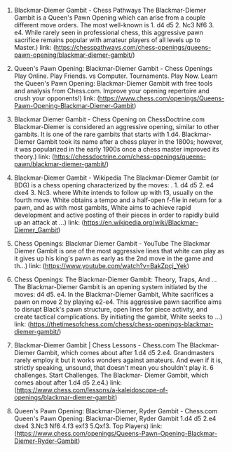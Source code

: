 ---
---
1. Blackmar-Diemer Gambit - Chess Pathways
The Blackmar-Diemer Gambit is a Queen's Pawn Opening which can arise from a couple different move orders. The most well-known is 1. d4 d5 2. Nc3 Nf6 3. e4. While rarely seen in professional chess, this aggressive pawn sacrifice remains popular with amateur players of all levels up to Master.)
link: (https://chesspathways.com/chess-openings/queens-pawn-opening/blackmar-diemer-gambit/)


2. Queen's Pawn Opening: Blackmar-Diemer Gambit - Chess Openings
Play Online. Play Friends. vs Computer. Tournaments. Play Now. Learn the Queen's Pawn Opening: Blackmar-Diemer Gambit with free tools and analysis from Chess.com. Improve your opening repertoire and crush your opponents!)
link: (https://www.chess.com/openings/Queens-Pawn-Opening-Blackmar-Diemer-Gambit)


3. Blackmar Diemer Gambit - Chess Opening on ChessDoctrine.com
Blackmar-Diemer is considered an aggressive opening, similar to other gambits. It is one of the rare gambits that starts with 1.d4. Blackmar-Diemer Gambit took its name after a chess player in the 1800s; however, it was popularized in the early 1900s once a chess master improved its theory.)
link: (https://chessdoctrine.com/chess-openings/queens-pawn/blackmar-diemer-gambit/)


4. Blackmar-Diemer Gambit - Wikipedia
The Blackmar-Diemer Gambit (or BDG) is a chess opening characterized by the moves: . 1. d4 d5 2. e4 dxe4 3. Nc3. where White intends to follow up with f3, usually on the fourth move. White obtains a tempo and a half-open f-file in return for a pawn, and as with most gambits, White aims to achieve rapid development and active posting of their pieces in order to rapidly build up an attack at ...)
link: (https://en.wikipedia.org/wiki/Blackmar–Diemer_Gambit)


5. Chess Openings: Blackmar Diemer Gambit - YouTube
The Blackmar Diemer Gambit is one of the most aggressive lines that white can play as it gives up his king's pawn as early as the 2nd move in the game and th...)
link: (https://www.youtube.com/watch?v=BakZpcj_Yek)


6. Chess Openings: The Blackmar-Diemer Gambit: Theory, Traps, And ...
The Blackmar-Diemer Gambit is an opening system initiated by the moves: d4 d5. e4. In the Blackmar-Diemer Gambit, White sacrifices a pawn on move 2 by playing e2-e4. This aggressive pawn sacrifice aims to disrupt Black's pawn structure, open lines for piece activity, and create tactical complications. By initiating the gambit, White seeks to ...)
link: (https://thetimesofchess.com/chess/chess-openings-blackmar-diemer-gambit/)


7. Blackmar-Diemer Gambit | Chess Lessons - Chess.com
The Blackmar- Diemer Gambit, which comes about after 1.d4 d5 2.e4. Grandmasters rarely employ it but it works wonders against amateurs. And even if it is, strictly speaking, unsound, that doesn't mean you shouldn't play it. 6 challenges. Start Challenges. The Blackmar- Diemer Gambit, which comes about after 1.d4 d5 2.e4.)
link: (https://www.chess.com/lessons/a-kaleidoscope-of-openings/blackmar-diemer-gambit)


8. Queen's Pawn Opening: Blackmar-Diemer, Ryder Gambit - Chess.com
Queen's Pawn Opening: Blackmar-Diemer, Ryder Gambit 1.d4 d5 2.e4 dxe4 3.Nc3 Nf6 4.f3 exf3 5.Qxf3. Top Players)
link: (https://www.chess.com/openings/Queens-Pawn-Opening-Blackmar-Diemer-Ryder-Gambit)


